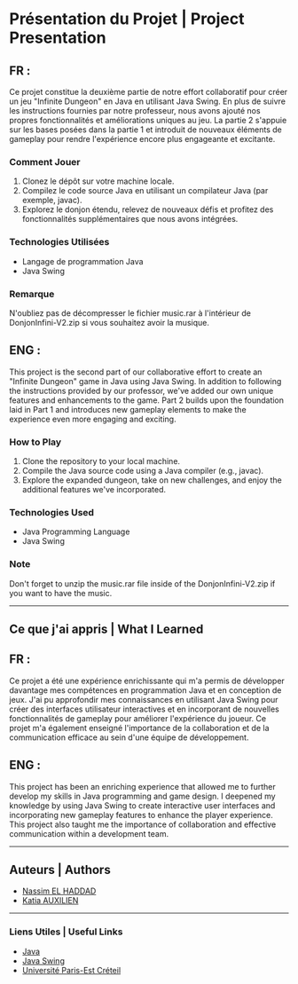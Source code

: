 # Présentation du Projet | Project Presentation

## FR : 

Ce projet constitue la deuxième partie de notre effort collaboratif pour créer un jeu "Infinite Dungeon" en Java en utilisant Java Swing. En plus de suivre les instructions fournies par notre professeur, nous avons ajouté nos propres fonctionnalités et améliorations uniques au jeu. La partie 2 s'appuie sur les bases posées dans la partie 1 et introduit de nouveaux éléments de gameplay pour rendre l'expérience encore plus engageante et excitante.

### Comment Jouer 

1. Clonez le dépôt sur votre machine locale.
2. Compilez le code source Java en utilisant un compilateur Java (par exemple, javac).
3. Explorez le donjon étendu, relevez de nouveaux défis et profitez des fonctionnalités supplémentaires que nous avons intégrées.

### Technologies Utilisées

- Langage de programmation Java
- Java Swing

### Remarque

N'oubliez pas de décompresser le fichier music.rar à l'intérieur de DonjonInfini-V2.zip si vous souhaitez avoir la musique.

## ENG :

This project is the second part of our collaborative effort to create an "Infinite Dungeon" game in Java using Java Swing. In addition to following the instructions provided by our professor, we've added our own unique features and enhancements to the game. Part 2 builds upon the foundation laid in Part 1 and introduces new gameplay elements to make the experience even more engaging and exciting.

### How to Play 

1. Clone the repository to your local machine.
2. Compile the Java source code using a Java compiler (e.g., javac).
3. Explore the expanded dungeon, take on new challenges, and enjoy the additional features we've incorporated.

### Technologies Used

- Java Programming Language
- Java Swing

### Note

Don't forget to unzip the music.rar file inside of the DonjonInfini-V2.zip if you want to have the music.

---

## Ce que j'ai appris | What I Learned

## FR :

Ce projet a été une expérience enrichissante qui m'a permis de développer davantage mes compétences en programmation Java et en conception de jeux. J'ai pu approfondir mes connaissances en utilisant Java Swing pour créer des interfaces utilisateur interactives et en incorporant de nouvelles fonctionnalités de gameplay pour améliorer l'expérience du joueur. Ce projet m'a également enseigné l'importance de la collaboration et de la communication efficace au sein d'une équipe de développement.

## ENG :

This project has been an enriching experience that allowed me to further develop my skills in Java programming and game design. I deepened my knowledge by using Java Swing to create interactive user interfaces and incorporating new gameplay features to enhance the player experience. This project also taught me the importance of collaboration and effective communication within a development team.

---

## Auteurs | Authors

- [Nassim EL HADDAD](https://github.com/YourGitHubProfile)
- [Katia AUXILIEN](https://www.linkedin.com/in/katia-auxilien/)

---

### Liens Utiles | Useful Links

- [Java](https://www.java.com/)
- [Java Swing](https://docs.oracle.com/javase/tutorial/uiswing/)
- [Université Paris-Est Créteil](https://www.u-pec.fr/)
